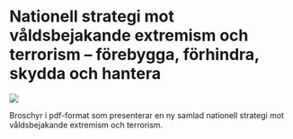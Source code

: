 # Nationell strategi mot våldsbejakande extremism och terrorism – förebygga, förhindra, skydda och hantera

![](/contentassets/528fc5da464e4a26b1891267e44a4e6a/omslag-vbe-bla-folder-webb-150x220px.png?width=150&quality=85)

Broschyr i pdf-format som presenterar en ny samlad nationell strategi mot våldsbejakande
extremism och terrorism.
